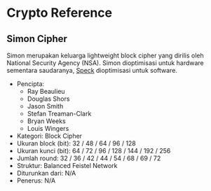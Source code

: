 # Crypto Reference

## Simon Cipher

Simon merupakan keluarga lightweight block cipher yang dirilis oleh National Security Agency (NSA). Simon dioptimisasi untuk hardware sementara saudaranya, [Speck](../Speck) dioptimisasi untuk software.

* Pencipta:
    - Ray Beaulieu
    - Douglas Shors
    - Jason Smith
    - Stefan Treaman-Clark
    - Bryan Weeks
    - Louis Wingers
* Kategori: Block Cipher
* Ukuran block (bit): 32 / 48 / 64 / 96 / 128
* Ukuran kunci (bit): 64 / 72 / 96 / 128 / 144 / 192 / 256
* Jumlah round: 32 / 36 / 42 / 44 / 54 / 68 / 69 / 72 
* Struktur: Balanced Feistel Network
* Diturunkan dari: N/A
* Penerus: N/A

